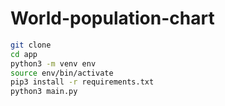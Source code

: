 # World-population-chart

```sh
git clone
cd app 
python3 -m venv env
source env/bin/activate
pip3 install -r requirements.txt
python3 main.py
```